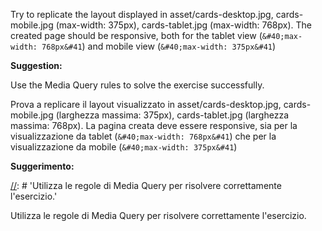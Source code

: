 Try to replicate the layout displayed in asset/cards-desktop.jpg, cards-mobile.jpg (max-width: 375px), cards-tablet.jpg (max-width: 768px). The created page should be responsive, both for the tablet view (`&#40;max-width: 768px&#41`) and mobile view (`&#40;max-width: 375px&#41`)

**Suggestion:**

[//]: # 'Use the Media Query rules to solve the exercise successfully.'

Use the Media Query rules to solve the exercise successfully.

Prova a replicare il layout visualizzato in asset/cards-desktop.jpg, cards-mobile.jpg (larghezza massima: 375px), cards-tablet.jpg (larghezza massima: 768px). La pagina creata deve essere responsive, sia per la visualizzazione da tablet (`&#40;max-width: 768px&#41`) che per la visualizzazione da mobile (`&#40;max-width: 375px&#41`)

**Suggerimento:**

[//]: # 'Utilizza le regole di Media Query per risolvere correttamente l'esercizio.'

Utilizza le regole di Media Query per risolvere correttamente l'esercizio.
